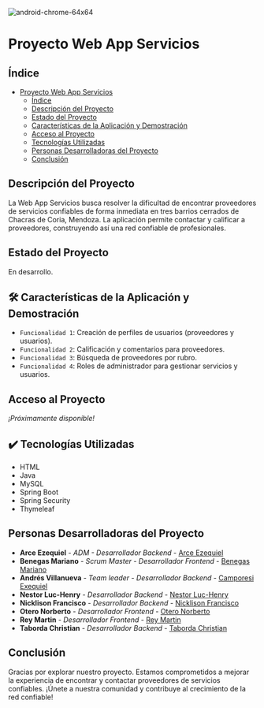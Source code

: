 ![android-chrome-64x64](https://github.com/EzeArc/Servi-Proff/assets/128533941/e994b874-d93d-411d-97ee-d1248084bd36) <h1> Proyecto Web App Servicios </h1> 

## Índice

- [Proyecto Web App Servicios](#proyecto-web-app-servicios)
  - [Índice](#índice)
  - [Descripción del Proyecto](#descripción-del-proyecto)
  - [Estado del Proyecto](#estado-del-proyecto)
  - [Características de la Aplicación y Demostración](#🛠️-características-de-la-aplicación-y-demostración)
  - [Acceso al Proyecto](#acceso-al-proyecto)
  - [Tecnologías Utilizadas](#tecnologías-utilizadas)
  - [Personas Desarrolladoras del Proyecto](#personas-desarrolladoras)
  - [Conclusión](#conclusión)

## Descripción del Proyecto

La Web App Servicios busca resolver la dificultad de encontrar proveedores de servicios confiables de forma inmediata en tres barrios cerrados de Chacras de Coria, Mendoza. La aplicación permite contactar y calificar a proveedores, construyendo así una red confiable de profesionales.

## Estado del Proyecto

En desarrollo.

## 🛠️ Características de la Aplicación y Demostración
- `Funcionalidad 1`: Creación de perfiles de usuarios (proveedores y usuarios).
- `Funcionalidad 2`: Calificación y comentarios para proveedores.
- `Funcionalidad 3`: Búsqueda de proveedores por rubro.
- `Funcionalidad 4`: Roles de administrador para gestionar servicios y usuarios.

## Acceso al Proyecto

*¡Próximamente disponible!*

## ✔️ Tecnologías Utilizadas

- HTML
- Java
- MySQL
- Spring Boot
- Spring Security
- Thymeleaf

## Personas Desarrolladoras del Proyecto

* **Arce Ezequiel** - *ADM - Desarrollador Backend* - [Arce Ezequiel]([https://github.com/EzeArc])
* **Benegas Mariano** - *Scrum Master - Desarrollador Frontend* - [Benegas Mariano]([https://github.com/m4ri4no33])
* **Andrés Villanueva** - *Team leader - Desarrollador Backend* - [Camporesi Exequiel]([https://github.com/ExequielLP])
* **Nestor Luc-Henry** - *Desarrollador Backend* - [Nestor Luc-Henry]([https://github.com/lucawakeup])
* **Nicklison Francisco** - *Desarrollador Backend* - [Nicklison Francisco]([https://github.com/frannik])
* **Otero Norberto** - *Desarrollador Frontend* - [Otero Norberto]([https://github.com/0Grow])
* **Rey Martin** - *Desarrollador Frontend* - [Rey Martin]([https://github.com/Blue210])
* **Taborda Christian** - *Desarrollador Backend* - [Taborda Christian]([https://github.com/christian2711])

## Conclusión

Gracias por explorar nuestro proyecto. Estamos comprometidos a mejorar la experiencia de encontrar y contactar proveedores de servicios confiables. ¡Únete a nuestra comunidad y contribuye al crecimiento de la red confiable!






